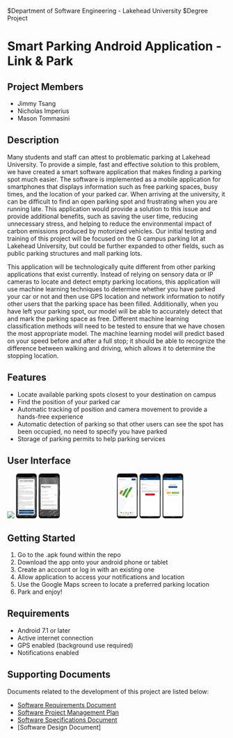 $Department of Software Engineering - Lakehead University
$Degree Project 
# Smart Parking Android Application - Link & Park
## Project Members
- Jimmy Tsang
- Nicholas Imperius
- Mason Tommasini

## Description
Many students and staff can attest to problematic parking at Lakehead University. To provide a simple, fast and effective solution to this problem, we have created a smart software application that makes finding a parking spot much easier. The software is implemented as a mobile application for smartphones that displays information such as free parking spaces, busy times, and the location of your parked car. When arriving at the university, it can be difficult to find an open parking spot and frustrating when you are running late. This application would provide a solution to this issue and provide additional benefits, such as saving the user time, reducing unnecessary stress, and helping to reduce the environmental impact of carbon emissions produced by motorized vehicles. Our initial testing and training of this project will be focused on the G campus parking lot at Lakehead University, but could be further expanded to other fields, such as public parking structures and mall parking lots. 

This application will be technologically quite different from other parking applications that exist currently. Instead of relying on sensory data or IP cameras to locate and detect empty parking locations, this application will use machine learning techniques to determine whether you have parked your car or not and then use GPS location and network information to notify other users that the parking space has been filled. Additionally, when you have left your parking spot, our model will be able to accurately detect that and mark the parking space as free. Different machine learning classification methods will need to be tested to ensure that we have chosen the most appropriate model. The machine learning model will predict based on your speed before and after a full stop; it should be able to recognize the difference between walking and driving, which allows it to determine the stopping location.

## Features
- Locate available parking spots closest to your destination on campus
- Find the position of your parked car
- Automatic tracking of position and camera movement to provide a hands-free experience
- Automatic detection of parking so that other users can see the spot has been occupied, no need to specify you have parked
- Storage of parking permits to help parking services

## User Interface
<div style="display:flex">
  <div style="flex:1;padding-right:10px;">
    <img src="/Screen_Captures/Login.png" width="20%">
    <img src="/Screen_Captures/EULA.png" width="20%">
    <img src="/Screen_Captures/register.png" width="20%">
  </div>
  <div style="flex:1;padding-right:10px;">
    <img src="/Screen_Captures/MainMaps.png" width="20%">
    <img src="/Screen_Captures/info_screen.png" width="20%">
    <img src="/Screen_Captures/adminActivity.png" width="20%">
  </div>
</div>

## Getting Started
1. Go to the .apk found within the repo
2. Download the app onto your android phone or tablet
3. Create an account or log in with an existing one
4. Allow application to access your notifications and location
5. Use the Google Maps screen to locate a preferred parking location
6. Park and enjoy!

## Requirements
- Android 7.1 or later
- Active internet connection
- GPS enabled (background use required)
- Notifications enabled

## Supporting Documents
Documents related to the development of this project are listed below:
- [Software Requirements Document](https://github.com/nickimps/Parking_Application/blob/master/Report%20Files/Software_Requirements_Document.pdf)
- [Software Project Management Plan](https://github.com/nickimps/Parking_Application/blob/master/Report%20Files/Software_Project_Management_Plan_Document.pdf)
- [Software Specifications Document](https://github.com/nickimps/Parking_Application/tree/master/Report%20Files/Software_Specifications_Document.pdf)
- [Software Design Document]


